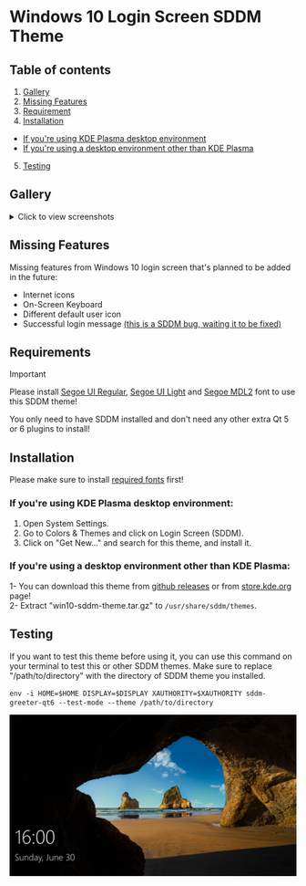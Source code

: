 # Windows 10 Login Screen SDDM Theme

## Table of contents

1. [Gallery](#gallery)
2. [Missing Features](#missing-features)
3. [Requirement](#requirements)
4. [Installation](#installation)
  - [If you're using KDE Plasma desktop environment](#if-youre-using-kde-plasma-desktop-environment)
  - [If you're using a desktop environment other than KDE Plasma](#if-youre-using-a-desktop-environment-other-than-kde-plasma)
5. [Testing](#testing)

## Gallery

<details>
  <summary>Click to view screenshots</summary>

![win10-sddm-gallery1](https://github.com/birbkeks/win10-sddm-theme/assets/67545942/874cec18-953d-44db-832b-4f88fb0444e3)

![win10-sddm-gallery2](https://github.com/birbkeks/win10-sddm-theme/assets/67545942/ed41c78f-4822-456a-93e0-3cc25860fdc7)

![win10-sddm-gallery3](https://github.com/birbkeks/win10-sddm-theme/assets/67545942/3cf94dd4-c2b1-418e-a169-657d1a3e3a04)

![win10-sddm-gallery4](https://github.com/birbkeks/win10-sddm-theme/assets/67545942/25dc7836-6c3c-4e24-9121-dbc94a325a5d)

</details>

## Missing Features
Missing features from Windows 10 login screen that's planned to be added in the future:

- Internet icons
- On-Screen Keyboard
- Different default user icon
- Successful login message [(this is a SDDM bug, waiting it to be fixed)](https://github.com/sddm/sddm/issues/1960)

## Requirements

>[!IMPORTANT]
>Please install [Segoe UI Regular](https://github.com/microsoft/reactxp/raw/master/samples/TodoList/src/resources/fonts/SegoeUI-Regular.ttf),
  [Segoe UI Light](https://github.com/microsoft/reactxp/raw/master/samples/TodoList/src/resources/fonts/SegoeUI-Light.ttf) and
    [Segoe MDL2](https://github.com/syncfusion/xamarin-demos/raw/master/Forms/TabView/TabView.UWP/Assets/Fonts/Segoe%20MDL2%20Assets.ttf)
      font to use this SDDM theme!

You only need to have SDDM installed and don't need any other extra Qt 5 or 6 plugins to install!

## Installation

Please make sure to install [required fonts](#requirements) first!

### If you're using KDE Plasma desktop environment:

1. Open System Settings.
2. Go to Colors & Themes and click on Login Screen (SDDM).
3. Click on "Get New..." and search for this theme, and install it.

### If you're using a desktop environment other than KDE Plasma:
1- You can download this theme from [github releases](https://github.com/birbkeks/win10-sddm-theme/releases) or from [store.kde.org](https://store.kde.org/p/2170777) page! <br>
2- Extract "win10-sddm-theme.tar.gz" to `/usr/share/sddm/themes`.

## Testing

If you want to test this theme before using it, you can use this command on your terminal to test this or other SDDM themes. Make sure to replace "/path/to/directory" with the directory of SDDM theme you installed.

```
env -i HOME=$HOME DISPLAY=$DISPLAY XAUTHORITY=$XAUTHORITY sddm-greeter-qt6 --test-mode --theme /path/to/directory
```

![](preview.png)
